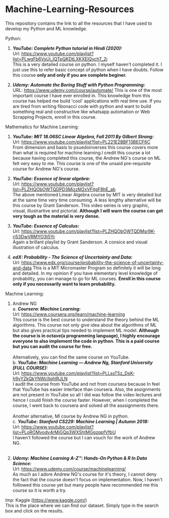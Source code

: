 # Machine-Learning-Resources
This repository contains the link to all the resources that I have used to develop my Python and ML knowledge.

</B></I>

Python:

1. <B><I>YouTube: Complete Python tutorial in Hindi (2020):</B></I><br>
Url: https://www.youtube.com/playlist?list=PLwgFb6VsUj_lQTpQKDtLXKXElQychT_2j<br>
This is a very detailed course on python. I myself haven't completed it. I just use this to refer basic concept of python when I have doubts. Follow this course <b>only and only if you are complete beginer.</b>
  
 2. <B><I>Udemy: Automate the Boring Stuff with Python Programming:</B></I><br>
URL: https://www.udemy.com/course/automate/
This is one of the most important course I have ever enrolled in. This knowledge from this course has helped me build 'cool' applications with real time use. If you are tired from writing fibonacci code with python and want to build something real and constructive like whatsapp automation or Web Scrapping Projects, enroll in this course.

Mathematics for Machine Learning:
1. <B><I>YouTube: MIT 18.06SC Linear Algebra, Fall 2011 By Gilbert Strang:</B></I><br>
Url: https://www.youtube.com/playlist?list=PL221E2BBF13BECF6C<br>
From dimension and basis to psuedoinverses this course covers more than what is required for machine learning.I credit this course a lot because having completed this course, the Andrew NG's course on ML felt very easy to me. This course is one of the unsaid pre-requisite course for Andrew NG's course.

 2. <B><I>YouTube: Essence of linear algebra:</B></I><br>
 Url: https://www.youtube.com/playlist?list=PLZHQObOWTQDPD3MizzM2xVFitgF8hE_ab<br>
 The above mentioned Linear Algebra course by MIT is very detailed but at the same time very time consuming. A less lengthy alternative  will be this course by Grant Sanderson. This video series is very graphic, visual, illustrartive and pictorial. <b> Although I will warn  the course can get very tough as the material is very dense.</b>
  
 3. <B><I>YouTube: Essence of Calculus:</B></I><br>
 Url: https://www.youtube.com/playlist?list=PLZHQObOWTQDMsr9K-rj53DwVRMYO3t5Yr<br>
 Again a brillant playlist by Grant Sanderson. A consice and visual illustration of calculus.
 
 4. <B><I>edX: Probability - The Science of Uncertainty and Data:</B></I><br>
 Url: https://www.edx.org/course/probability-the-science-of-uncertainty-and-data
 This is a MIT Micromaster Program so definitely it will be long and detailed. In my opinion if you have elementary level knowledge of probability, you can manage to go for ML courses. <b> Enroll in this course only if you necessarily want to learn probability.</b>



Machine Learning:
1. Andrew NG<br> a. <B><I>Coursera: Machine Learning:</B></I><br>
Url: https://www.coursera.org/learn/machine-learning<br>
This course is the best course to understand the theory behind the ML algorithms. This course not only give idea about the algorithms of ML but also gives practical tips needed to implement ML model. <b>Although the course is in octave(a programming language), I highly encourage everyone to also implement the code in python. This is a paid course but you can audit the course for free.</b><br><br>
Alternatively, you can find the same course on YouTube.<br>
 b.<B><I> YouTube: Machine Learning — Andrew Ng, Stanford University [FULL COURSE]:</B></I><br>
 Url: https://www.youtube.com/playlist?list=PLLssT5z_DsK-h9vYZkQkYNWcItqhlRJLN<br>
 I audit the course from YouTube and not from coursera because In feel that YouTube has easier interface than coursera. Also, the assignments are not present in YouTube so all I did was follow the video lectures and hence I could finish the course faster. However, when I completed the course, I went back to coursera and solved all the asssignments there.<br><br>
 Another alternative, Ml course by Andrew NG in python.<br>
 c. <B><I>YouTube: Stanford CS229: Machine Learning | Autumn 2018:</B></I><br>
 Url: https://www.youtube.com/playlist?list=PLoROMvodv4rMiGQp3WXShtMGgzqpfVfbU<br>
 I haven't followed the course but I can vouch for the work of Andrew NG.<br><br>
 
 
 2. <B><I>Udemy: Machine Learning A-Z™: Hands-On Python & R In Data Science:</B></I><br>
 Url: https://www.udemy.com/course/machinelearning/<br>
 As much as I adore Andrew NG's course for it's theory, I cannot deny the fact that the course doesn't focus on implementation. Now, I  haven't folllowed this course yet but many people have recommended me this course so it is worth a try. 
 
 
 
 
Imp:  Kaggle (https://www.kaggle.com/)<br>
This is the place where we can find our dataset. Simply type in the search box and click on the results.
